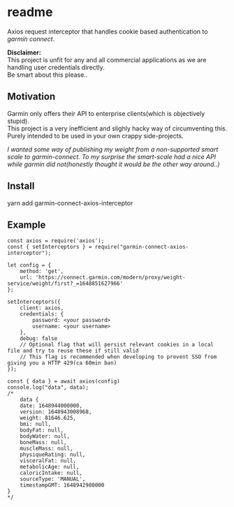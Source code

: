 # readme
Axios request interceptor that handles cookie based authentication to *garmin connect*.  

**Disclaimer:**  
This project is unfit for any and all commercial applications as we are handling user credentials directly.  
Be smart about this please..


## Motivation
Garmin only offers their API to enterprise clients(which is objectively stupid).  
This project is a very inefficient and slighly hacky way of circumventing this.   
Purely intended to be used in your own crappy side-projects. 

*I wanted some way of publishing my weight from a non-supported smart scale to garmin-connect.
To my surprise the smart-scale had a nice API while garmin did not(honestly thought it would be the other way around..)*


## Install
yarn add garmin-connect-axios-interceptor  

## Example
```
const axios = require('axios');
const { setInterceptors } = require("garmin-connect-axios-interceptor");

let config = {
    method: 'get',
    url: 'https://connect.garmin.com/modern/proxy/weight-service/weight/first?_=1648851627966'
};

setInterceptors({
    client: axios,
    credentials: {
        password: <your password>
        username: <your username>
    },
    debug: false
    // Optional flag that will persist relevant cookies in a local file and try to reuse these if still valid
    // This flag is recommended when developing to prevent SSO from giving you a HTTP 429(ca 60min ban)
});

const { data } = await axios(config)
console.log("data", data);
/*
    data {
    date: 1648944000000,
    version: 1648943008968,
    weight: 81646.625,
    bmi: null,
    bodyFat: null,
    bodyWater: null,
    boneMass: null,
    muscleMass: null,
    physiqueRating: null,
    visceralFat: null,
    metabolicAge: null,
    caloricIntake: null,
    sourceType: 'MANUAL',
    timestampGMT: 1648942980000
}
*/

```
